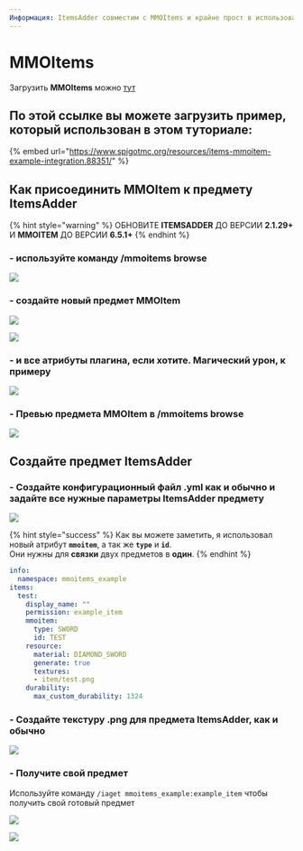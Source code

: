 ```yaml
---
Информация: ItemsAdder совместим с MMOItems и крайне прост в использовании для него.
---
```


# MMOItems

Загрузить **MMOItems** можно [тут](https://www.spigotmc.org/resources/mmoitems-premium.39267/)

## По этой ссылке вы можете загрузить пример, который использован в этом туториале:

{% embed url="https://www.spigotmc.org/resources/items-mmoitem-example-integration.88351/" %}

## Как присоединить MMOItem к предмету ItemsAdder

{% hint style="warning" %}
ОБНОВИТЕ **ITEMSADDER** ДО ВЕРСИИ **2.1.29+** И **MMOITEM** ДО ВЕРСИИ **6.5.1+**
{% endhint %}

### - используйте команду /mmoitems browse

![](../../.gitbook/assets/immagine%20%2829%29.png)

### - создайте новый предмет MMOItem

![](../../.gitbook/assets/immagine%20%2835%29.png)

![](../../.gitbook/assets/immagine%20%2836%29.png)

### - и все атрибуты плагина, если хотите. Магический урон, к примеру

![](../../.gitbook/assets/immagine%20%2828%29.png)

### - Превью предмета MMOItem в /mmoitems browse

![](../../.gitbook/assets/immagine%20%2838%29.png)

## Создайте предмет ItemsAdder 

### - Создайте конфигурационный файл .yml как и обычно и задайте все нужные параметры ItemsAdder предмету

![](../../.gitbook/assets/immagine%20%2830%29.png)

{% hint style="success" %}
Как вы можете заметить, я использовал новый атрибут **`mmoitem`**, а так же **`type`** и **`id`**.  
Они нужны для **связки** двух предметов в **один**.
{% endhint %}

```yaml
info:
  namespace: mmoitems_example
items:
  test:
    display_name: ""
    permission: example_item
    mmoitem:
      type: SWORD
      id: TEST
    resource:
      material: DIAMOND_SWORD
      generate: true
      textures:
      - item/test.png
    durability:
      max_custom_durability: 1324
```

### - Создайте текстуру .png для предмета ItemsAdder, как и обычно

![](../../.gitbook/assets/immagine%20%2832%29.png)

### - Получите свой предмет

Используйте команду `/iaget mmoitems_example:example_item` чтобы получить свой готовый предмет

![](../../.gitbook/assets/immagine%20%2833%29.png)

![](../../.gitbook/assets/immagine%20%2837%29.png)

